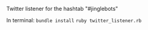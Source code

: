 Twitter listener for the hashtab "#jinglebots"

In terminal:
    `bundle install`
    `ruby twitter_listener.rb`

